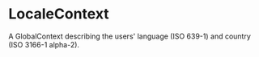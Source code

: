 # LocaleContext
A GlobalContext describing the users' language (ISO 639-1) and country (ISO 3166-1 alpha-2).
